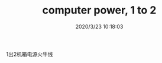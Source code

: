﻿---
layout: post 
title: computer power, 1 to 2 
tags: MX40
categories: wire-harness
overview: 
series: 
part_number: KR31
thumb_img: static/202003/297-thumb-20200323181839.jpg
image: static/202003/297-20200323181839.jpg
date: 2020/3/23 10:18:03
---


1出2机箱电源火牛线
